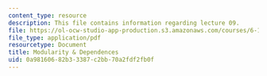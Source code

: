 ```yaml
---
content_type: resource
description: This file contains information regarding lecture 09.
file: https://ol-ocw-studio-app-production.s3.amazonaws.com/courses/6-170-software-studio-spring-2013/0a98160682b33387c2bb70a2fdf2fb0f_MIT6_170S13_09-mdlrty-dp.pdf
file_type: application/pdf
resourcetype: Document
title: Modularity & Dependences
uid: 0a981606-82b3-3387-c2bb-70a2fdf2fb0f
---
```

